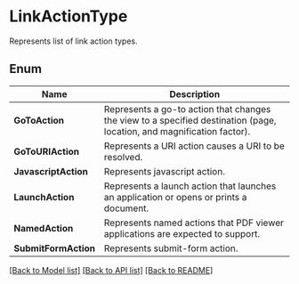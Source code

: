 ﻿
# LinkActionType
Represents list of link action types.

## Enum
 Name | Description
------------ | ------------
**GoToAction** | Represents a go-to action that changes the view to a specified destination (page, location, and magnification factor).
**GoToURIAction** | Represents a URI action causes a URI to be resolved.
**JavascriptAction** | Represents javascript action.
**LaunchAction** | Represents a launch action that launches an application or opens or prints a document.
**NamedAction** | Represents named actions that PDF viewer applications are expected to support.
**SubmitFormAction** | Represents submit-form action.


[[Back to Model list]](../../README.md#documentation-for-models) [[Back to API list]](../../README.md#documentation-for-api-endpoints) [[Back to README]](../../README.md)



